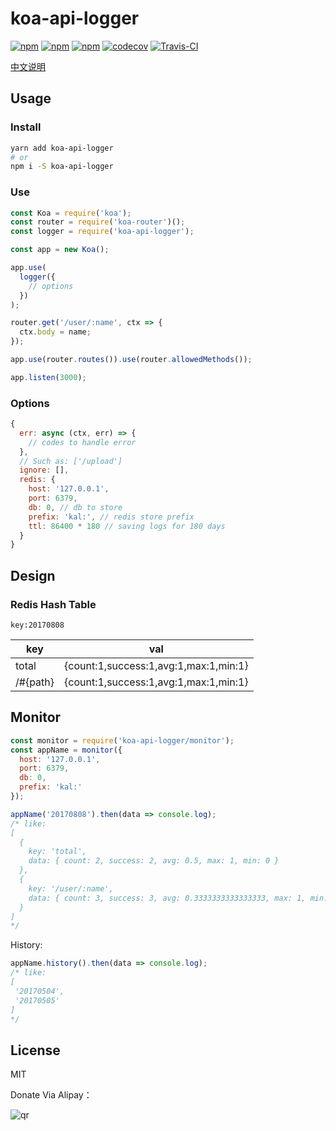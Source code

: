 # koa-api-logger

[![npm](https://img.shields.io/npm/v/koa-api-logger.svg?style=plastic)](https://npmjs.org/package/koa-api-logger) [![npm](https://img.shields.io/npm/dm/koa-api-logger.svg?style=plastic)](https://npmjs.org/package/koa-api-logger) [![npm](https://img.shields.io/npm/dt/koa-api-logger.svg?style=plastic)](https://npmjs.org/package/koa-api-logger) [![codecov](https://codecov.io/gh/willin/koa-api-logger/branch/master/graph/badge.svg)](https://codecov.io/gh/willin/koa-api-logger) [![Travis-CI](https://travis-ci.org/willin/koa-api-logger.svg?branch=master)](https://travis-ci.org/willin/koa-api-logger)

[中文说明](https://github.com/willin/koa-api-logger/blob/master/README_zh.md#koa-api-logger)

## Usage

### Install

```bash
yarn add koa-api-logger
# or
npm i -S koa-api-logger
```

### Use

```js
const Koa = require('koa');
const router = require('koa-router')();
const logger = require('koa-api-logger');

const app = new Koa();

app.use(
  logger({
    // options
  })
);

router.get('/user/:name', ctx => {
  ctx.body = name;
});

app.use(router.routes()).use(router.allowedMethods());

app.listen(3000);
```

### Options

```js
{
  err: async (ctx, err) => {
    // codes to handle error
  },
  // Such as: ['/upload']
  ignore: [],
  redis: {
    host: '127.0.0.1',
    port: 6379,
    db: 0, // db to store
    prefix: 'kal:', // redis store prefix
    ttl: 86400 * 180 // saving logs for 180 days
  }
}
```

## Design

### Redis Hash Table

`key:20170808`

| key      | val                                   |
| -------- | ------------------------------------- |
| total    | {count:1,success:1,avg:1,max:1,min:1} |
| /#{path} | {count:1,success:1,avg:1,max:1,min:1} |

## Monitor

```js
const monitor = require('koa-api-logger/monitor');
const appName = monitor({
  host: '127.0.0.1',
  port: 6379,
  db: 0,
  prefix: 'kal:'
});

appName('20170808').then(data => console.log);
/* like:
[
  {
    key: 'total',
    data: { count: 2, success: 2, avg: 0.5, max: 1, min: 0 }
  },
  {
    key: '/user/:name',
    data: { count: 3, success: 3, avg: 0.3333333333333333, max: 1, min: 0 }
  }
]
*/
```

History:

```js
appName.history().then(data => console.log);
/* like:
[
 '20170504',
 '20170505'
]
*/
```

## License

MIT

Donate Via Alipay：

![qr](https://cloud.githubusercontent.com/assets/1890238/15489630/fccbb9cc-2193-11e6-9fed-b93c59d6ef37.png)
